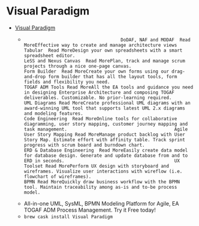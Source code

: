 # Visual Paradigm
- [Visual Paradigm](https://www.visual-paradigm.com/)
  -  										DoDAF, NAF and MODAF  Read MoreEffective way to create and manage architecture views 										Tabular  Read MoreDesign your own spreadsheets with a smart spreadsheet editor. 										LeSS and Nexus Canvas  Read MorePlan, track and manage scrum projects through a nice one-page canvas. 										Form Builder  Read MoreCreate your own forms using our drag-and-drop form builder that has all the layout tools, form fields and flexibility you need.  										TOGAF ADM Tools Read MoreAll the EA tools and guidance you need in designing Enterprise Architecture and composing TOGAF deliverables. Customizable. No prior-learning required. 										UML Diagrams Read MoreCreate professional UML diagrams with an award-winning UML tool that supports latest UML 2.x diagrams and modeling features. 										Code Engineering  Read MoreOnline tools for collaborative diagramming, user story mapping, customer journey mapping and task management. 										Agile User Story Mapping Read MoreManage product backlog with User Story Map. Estimate effort with affinity table. Track sprint progress with scrum board and burndown chart. 										ERD & Database Engineering  Read MoreEasily create data model for database design. Generate and update database from and to ERD in seconds. 										UX Toolset Read MorePerform UX design with storyboard and wireframes. Visualize user interactions with wireflow (i.e. flowchart of wireframes). 										BPMN Read MoreQuickly draw business workflow with the BPMN tool. Maintain traceability among as-is and to-be process model.
  - All-in-one UML, SysML, BPMN Modeling Platform for Agile, EA TOGAF ADM Process Management. Try it Free today!
  - `brew cask install Visual Paradigm`
